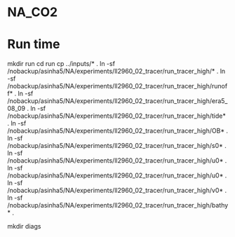 # NA_CO2
# Run time
 mkdir run
 cd run
 cp ../inputs/* .
 ln -sf /nobackup/asinha5/NA/experiments/ll2960_02_tracer/run_tracer_high/* .
 ln -sf /nobackup/asinha5/NA/experiments/ll2960_02_tracer/run_tracer_high/runoff* .
 ln -sf /nobackup/asinha5/NA/experiments/ll2960_02_tracer/run_tracer_high/era5_08_09 .
 ln -sf /nobackup/asinha5/NA/experiments/ll2960_02_tracer/run_tracer_high/tide* .
 ln -sf /nobackup/asinha5/NA/experiments/ll2960_02_tracer/run_tracer_high/OB* .
 ln -sf /nobackup/asinha5/NA/experiments/ll2960_02_tracer/run_tracer_high/s0* .
 ln -sf /nobackup/asinha5/NA/experiments/ll2960_02_tracer/run_tracer_high/u0* .
 ln -sf /nobackup/asinha5/NA/experiments/ll2960_02_tracer/run_tracer_high/u0* .
 ln -sf /nobackup/asinha5/NA/experiments/ll2960_02_tracer/run_tracer_high/v0* .
 ln -sf /nobackup/asinha5/NA/experiments/ll2960_02_tracer/run_tracer_high/bathy* .

 mkdir diags
